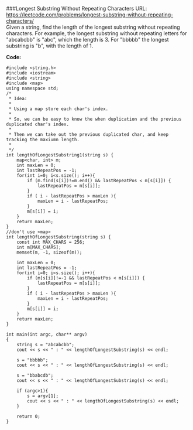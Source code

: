 ###Longest Substring Without Repeating Characters
URL: https://leetcode.com/problems/longest-substring-without-repeating-characters/</br>
Given a string, find the length of the longest substring without repeating characters. For example, the longest substring without repeating letters for "abcabcbb" is "abc", which the length is 3. For "bbbbb" the longest substring is "b", with the length of 1.

__Code:__

	#include <string.h>
	#include <iostream>
	#include <string>
	#include <map>
	using namespace std;
	/*
	 * Idea:
	 * 
	 * Using a map store each char's index.
	 * 
	 * So, we can be easy to know the when duplication and the previous duplicated char's index.
	 * 
	 * Then we can take out the previous duplicated char, and keep tracking the maxiumn length. 
	 * 
	 */
	int lengthOfLongestSubstring1(string s) {
	    map<char, int> m;
	    int maxLen = 0;
	    int lastRepeatPos = -1;
	    for(int i=0; i<s.size(); i++){
	        if (m.find(s[i])!=m.end() && lastRepeatPos < m[s[i]]) {
	            lastRepeatPos = m[s[i]];
	        }
	        if ( i - lastRepeatPos > maxLen ){
	            maxLen = i - lastRepeatPos;
	        }
	        m[s[i]] = i;
	    }
	    return maxLen;
	}
	//don't use <map>
	int lengthOfLongestSubstring(string s) {
	    const int MAX_CHARS = 256;
	    int m[MAX_CHARS];
	    memset(m, -1, sizeof(m));

	    int maxLen = 0;
	    int lastRepeatPos = -1;
	    for(int i=0; i<s.size(); i++){
	        if (m[s[i]]!=-1 && lastRepeatPos < m[s[i]]) {
	            lastRepeatPos = m[s[i]];
	        }
	        if ( i - lastRepeatPos > maxLen ){
	            maxLen = i - lastRepeatPos;
	        }
	        m[s[i]] = i;
	    }
	    return maxLen;
	}

	int main(int argc, char** argv)
	{
	    string s = "abcabcbb";
	    cout << s << " : " << lengthOfLongestSubstring(s) << endl;

	    s = "bbbbb";
	    cout << s << " : " << lengthOfLongestSubstring(s) << endl;

	    s = "bbabcdb";
	    cout << s << " : " << lengthOfLongestSubstring(s) << endl;

	    if (argc>1){
	        s = argv[1];
	        cout << s << " : " << lengthOfLongestSubstring(s) << endl;
	    }

	    return 0;
	}